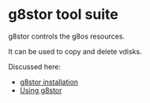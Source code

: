 # g8stor tool suite

g8stor controls the g8os resources.

It can be used to copy and delete vdisks.

Discussed here:

* [g8stor installation](installation.md)
* [Using g8stor](usage.md)
